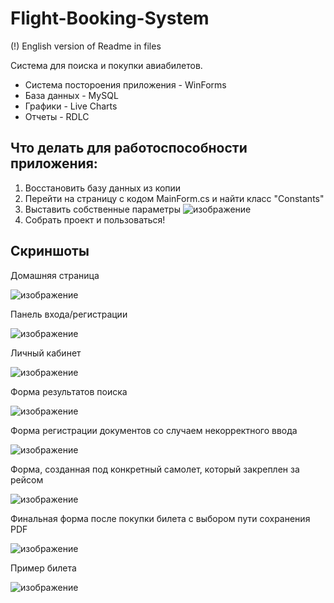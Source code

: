 # Flight-Booking-System
(!) English version of Readme in files

Система для поиска и покупки авиабилетов.
+ Система постороения приложения - WinForms
+ База данных - MySQL
+ Графики - Live Charts
+ Отчеты - RDLC

## Что делать для работоспособности приложения:
1. Восстановить базу данных из копии
2. Перейти на страницу с кодом MainForm.cs и найти класс "Constants"
3. Выставить собственные параметры
![изображение](https://user-images.githubusercontent.com/61936377/163679361-664d3bd2-942f-4765-ac74-9e3623b184e5.png)
4. Собрать проект и пользоваться!

## Скриншоты

Домашняя страница

![изображение](https://user-images.githubusercontent.com/61936377/163679701-493ed16d-c987-4f75-8cc5-7df895dfab9a.png)

Панель входа/регистрации

![изображение](https://user-images.githubusercontent.com/61936377/163679724-0da7001b-c5e7-445c-99cc-32e5857124ae.png)

Личный кабинет

![изображение](https://user-images.githubusercontent.com/61936377/163679757-83892959-d164-4ab2-8385-71be89cc8fc0.png)

Форма результатов поиска

![изображение](https://user-images.githubusercontent.com/61936377/163679806-738ca1c9-d07e-4d3e-a5ba-4ff36dc8d8f2.png)

Форма регистрации документов со случаем некорректного ввода

![изображение](https://user-images.githubusercontent.com/61936377/163679836-cffdea2c-dc96-4c57-92ac-3e18a59a0c5d.png)

Форма, созданная под конкретный самолет, который закреплен за рейсом

![изображение](https://user-images.githubusercontent.com/61936377/163679953-7f9a98ce-51a2-40f6-98a9-b0213c2c7156.png)

Финальная форма после покупки билета с выбором пути сохранения PDF

![изображение](https://user-images.githubusercontent.com/61936377/163679971-21ba6b39-b093-40ce-a3a9-68278522bfaf.png)

Пример билета

![изображение](https://user-images.githubusercontent.com/61936377/163680112-4a644c1e-f04b-45b3-8894-66ad0117c2d6.png)
